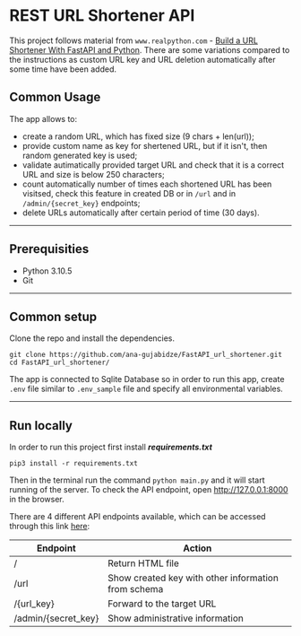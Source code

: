 # REST URL Shortener API

This project follows material from `www.realpython.com` - [Build a URL Shortener With FastAPI and Python](https://realpython.com/build-a-python-url-shortener-with-fastapi/). There are some variations compared to the instructions as custom URL key and URL deletion automatically after some time have been added.

## Common Usage
The app allows to:
- create a random URL, which has fixed size (9 chars + len(url));
- provide custom name as key for shertened URL, but if it isn't, then random generated key is used;
- validate autimatically provided target URL and check that it is a correct URL and size is below 250 characters;
- count automatically number of times each shortened URL has been visitsed, check this feature in created DB or in `/url` and in `/admin/{secret_key}` endpoints;
- delete URLs automatically after certain period of time (30 days).

---
## Prerequisities
- Python 3.10.5
- Git
---

## Common setup
Clone the repo and install the dependencies.
``` 
git clone https://github.com/ana-gujabidze/FastAPI_url_shortener.git
cd FastAPI_url_shortener/
```
The app is connected to Sqlite Database so in order to run this app, create `.env` file similar to `.env_sample` file and specify all environmental variables.

---

## Run locally

In order to run this project first install ***requirements.txt***

```
pip3 install -r requirements.txt
```

Then in the terminal run the command `python main.py` and it will start running of the server. To check the API endpoint, open http://127.0.0.1:8000 in the browser.

There are 4 different API endpoints available, which can be accessed through this link [here](http://127.0.0.1:8000/docs):

| Endpoint | Action |
| --- | --- |
| / | Return HTML file |
| /url | Show created key with other information from schema |
| /{url_key} | Forward to the target URL |
| /admin/{secret_key} | Show administrative information |
